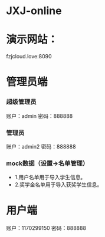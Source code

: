 # JXJ-online
# 演示网站：
fzjcloud.love:8090
# 管理员端
### 超级管理员
账户：admin
密码：888888
### 管理员
账户：admin2
密码：888888
### mock数据（设置->名单管理）
* 1.用户名单用于导入学生信息。
* 2.奖学金名单用于导入获奖学生信息。
# 用户端
账户：1170299150
密码：888888

